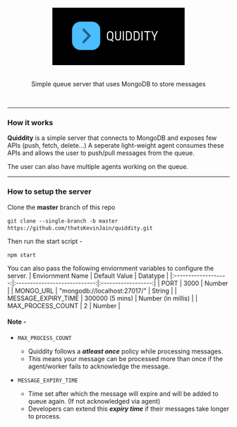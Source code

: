 <div align="center">
  <br/>
  <img src="./logo.png" width="300" />
  <br/>
  <br/>
  <p>
    Simple queue server that uses MongoDB to store messages
  </p>
  <br/>
</div>

---
### How it works

**Quiddity** is a simple server that connects to MongoDB and exposes few APIs (push, fetch, delete...)
A seperate light-weight agent consumes these APIs and allows the user to push/pull messages from the queue.

The user can also have multiple agents working on the queue.

---
### How to setup the server
Clone the __master__ branch of this repo
```
git clone --single-branch -b master https://github.com/thatsKevinJain/quiddity.git
```

Then run the start script -
```
npm start
```

You can also pass the following enviornment variables to configure the server.
|   Enviornment Name  |         Default Value        |      Datatype      |
|:-------------------:|:----------------------------:|:------------------:|
|         PORT        |             3000             |       Number       |
|      MONGO_URL      | "mongodb://localhost:27017/" |       String       |
| MESSAGE_EXPIRY_TIME |        300000 (5 mins)       | Number (in millis) |
|  MAX_PROCESS_COUNT  |               2              |       Number       |

#### Note -

- `MAX_PROCESS_COUNT`
	- Quiddity follows a __*atleast once*__ policy while processing messages.
	- This means your message can be processed more than once if the agent/worker fails to acknowledge the message.

- `MESSAGE_EXPIRY_TIME`
	- Time set after which the message will expire and will be added to queue again. (If not acknowledged via agent)
	- Developers can extend this __*expiry time*__ if their messages take longer to process.


